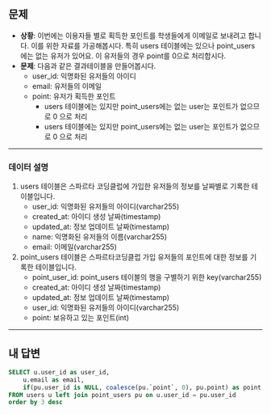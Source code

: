 ## 문제

- **상황**: 이번에는 이용자들 별로 획득한 포인트를 학생들에게 이메일로 보내려고 합니다. 이를 위한 자료를 가공해봅시다. 특히 users 테이블에는 있으나 point_users 에는 없는 유저가 있어요. 이 유저들의 경우 point를 0으로 처리합시다.
- **문제**: 다음과 같은 결과테이블을 만들어봅시다.
	- user_id: 익명화된 유저들의 아이디
	- email: 유저들의 이메일
	- point: 유저가 획득한 포인트
		- users 테이블에는 있지만 point_users에는 없는 user는 포인트가 없으므로 0 으로 처리
		- users 테이블에는 있지만 point_users에는 없는 user는 포인트가 없으므로 0 으로 처리
---
### 데이터 설명

1. users 테이블은 스파르타 코딩클럽에 가입한 유저들의 정보를 날짜별로 기록한 테이블입니다.
	- user_id: 익명화된 유저들의 아이디(varchar255)
	- created_at: 아이디 생성 날짜(timestamp)
	- updated_at: 정보 업데이트 날짜(timestamp)
	- name: 익명화된 유저들의 이름(varchar255)
	- email: 이메일(varchar255)
2. point_users 테이블은 스파르타코딩클럽 가입 유저들의 포인트에 대한 정보를 기록한 테이블입니다.
	- point_user_id: point_users 테이블의 행을 구별하기 위한 key(varchar255)
	- created_at: 아이디 생성 날짜(timestamp)
	- updated_at: 정보 업데이트 날짜(timestamp)
	- user_id: 익명화된 유저들의 아이디(varchar255)
	- point: 보유하고 있는 포인트(int)

---

## 내 답변

```sql
SELECT u.user_id as user_id,
	u.email as email,
	if(pu.user_id is NULL, coalesce(pu.`point`, 0), pu.point) as point
FROM users u left join point_users pu on u.user_id = pu.user_id
order by 3 desc
```
